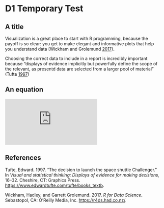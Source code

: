D1 Temporary Test
================

## A title

Visualization is a great place to start with R programming, because the
payoff is so clear: you get to make elegant and informative plots that
help you understand data (Wickham and Grolemund
[2017](#ref-Wickham+Grolemund:2017)).

Choosing the correct data to include in a report is incredibly important
because “displays of evidence implicitly but powerfully define the scope
of the relevant, as presentd data are selected from a larger pool of
material” (Tufte [1997](#ref-Tufte:1997))

## An equation

  
![
m\\ddot{x} + c\\dot{x} + kx = F
](https://latex.codecogs.com/png.latex?%0Am%5Cddot%7Bx%7D%20%2B%20c%5Cdot%7Bx%7D%20%2B%20kx%20%3D%20F%0A
"
m\\ddot{x} + c\\dot{x} + kx = F
")  

## References

<div id="refs" class="references">

<div id="ref-Tufte:1997">

Tufte, Edward. 1997. “The decision to launch the space shuttle
Challenger.” In *Visual and statistical thinking: Displays of evidence
for making decisions*, 16–32. Cheshire, CT: Graphics Press.
<https://www.edwardtufte.com/tufte/books_textb>.

</div>

<div id="ref-Wickham+Grolemund:2017">

Wickham, Hadley, and Garrett Grolemund. 2017. *R for Data Science*.
Sebastopol, CA: O’Reilly Media, Inc. <https://r4ds.had.co.nz/>.

</div>

</div>
